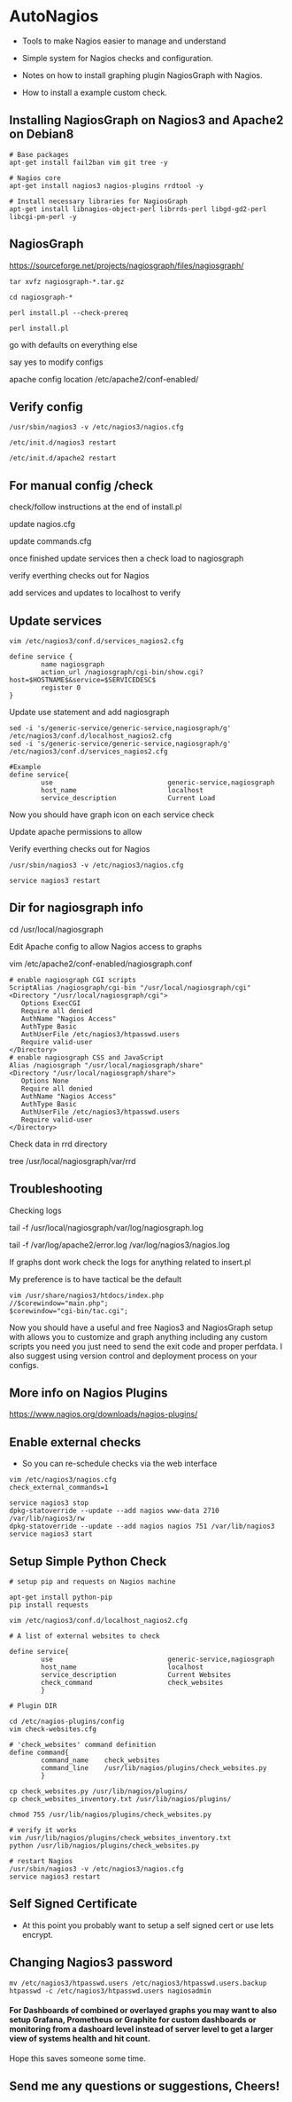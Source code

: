 # AutoNagios

- Tools to make Nagios easier to manage and understand

- Simple system for Nagios checks and configuration.

- Notes on how to install graphing plugin NagiosGraph with Nagios.

- How to install a example custom check.

## Installing NagiosGraph on Nagios3 and Apache2 on Debian8

```
# Base packages
apt-get install fail2ban vim git tree -y

# Nagios core
apt-get install nagios3 nagios-plugins rrdtool -y

# Install necessary libraries for NagiosGraph
apt-get install libnagios-object-perl librrds-perl libgd-gd2-perl libcgi-pm-perl -y

```

## NagiosGraph
https://sourceforge.net/projects/nagiosgraph/files/nagiosgraph/

```
tar xvfz nagiosgraph-*.tar.gz

cd nagiosgraph-*

perl install.pl --check-prereq

perl install.pl
```

go with defaults on everything else

say yes to modify configs

apache config location /etc/apache2/conf-enabled/

## Verify config

```
/usr/sbin/nagios3 -v /etc/nagios3/nagios.cfg

/etc/init.d/nagios3 restart

/etc/init.d/apache2 restart
```

## For manual config /check

check/follow instructions at the end of install.pl

update nagios.cfg

update commands.cfg

once finished update services then a check load to nagiosgraph

verify everthing checks out for Nagios

add services and updates to localhost to verify

## Update services

```
vim /etc/nagios3/conf.d/services_nagios2.cfg

define service {
        name nagiosgraph
        action_url /nagiosgraph/cgi-bin/show.cgi?host=$HOSTNAME$&service=$SERVICEDESC$
        register 0
}
```

Update use statement and add nagiosgraph

```
sed -i 's/generic-service/generic-service,nagiosgraph/g' /etc/nagios3/conf.d/localhost_nagios2.cfg
sed -i 's/generic-service/generic-service,nagiosgraph/g' /etc/nagios3/conf.d/services_nagios2.cfg

#Example
define service{
        use                             generic-service,nagiosgraph
        host_name                       localhost
        service_description             Current Load
```

Now you should have graph icon on each service check

Update apache permissions to allow

Verify everthing checks out for Nagios

```
/usr/sbin/nagios3 -v /etc/nagios3/nagios.cfg

service nagios3 restart
```

## Dir for nagiosgraph info

cd /usr/local/nagiosgraph

Edit Apache config to allow Nagios access to graphs

vim /etc/apache2/conf-enabled/nagiosgraph.conf

```
# enable nagiosgraph CGI scripts
ScriptAlias /nagiosgraph/cgi-bin "/usr/local/nagiosgraph/cgi"
<Directory "/usr/local/nagiosgraph/cgi">
   Options ExecCGI
   Require all denied
   AuthName "Nagios Access"
   AuthType Basic
   AuthUserFile /etc/nagios3/htpasswd.users
   Require valid-user
</Directory>
# enable nagiosgraph CSS and JavaScript
Alias /nagiosgraph "/usr/local/nagiosgraph/share"
<Directory "/usr/local/nagiosgraph/share">
   Options None
   Require all denied
   AuthName "Nagios Access"
   AuthType Basic
   AuthUserFile /etc/nagios3/htpasswd.users
   Require valid-user
</Directory>
```

Check data in rrd directory 

tree /usr/local/nagiosgraph/var/rrd

## Troubleshooting

Checking logs

tail -f /usr/local/nagiosgraph/var/log/nagiosgraph.log

tail -f /var/log/apache2/error.log /var/log/nagios3/nagios.log

If graphs dont work check the logs for anything related to insert.pl

My preference is to have tactical be the default

```
vim /usr/share/nagios3/htdocs/index.php
//$corewindow="main.php";
$corewindow="cgi-bin/tac.cgi";
```

Now you should have a useful and free Nagios3 and NagiosGraph setup with allows you to customize and  graph anything including any custom scripts you need you just need to send the exit code and proper perfdata. I also suggest using version control and deployment process on your configs. 

## More info on Nagios Plugins
https://www.nagios.org/downloads/nagios-plugins/

## Enable external checks 
- So you can re-schedule checks via the web interface
```
vim /etc/nagios3/nagios.cfg
check_external_commands=1

service nagios3 stop
dpkg-statoverride --update --add nagios www-data 2710 /var/lib/nagios3/rw
dpkg-statoverride --update --add nagios nagios 751 /var/lib/nagios3
service nagios3 start
```

## Setup Simple Python Check
```
# setup pip and requests on Nagios machine

apt-get install python-pip
pip install requests

vim /etc/nagios3/conf.d/localhost_nagios2.cfg

# A list of external websites to check

define service{
        use                             generic-service,nagiosgraph
        host_name                       localhost
        service_description             Current Websites
        check_command                   check_websites
        }

# Plugin DIR

cd /etc/nagios-plugins/config
vim check-websites.cfg

# 'check_websites' command definition
define command{
        command_name    check_websites
        command_line    /usr/lib/nagios/plugins/check_websites.py
        }

cp check_websites.py /usr/lib/nagios/plugins/
cp check_websites_inventory.txt /usr/lib/nagios/plugins/

chmod 755 /usr/lib/nagios/plugins/check_websites.py

# verify it works
vim /usr/lib/nagios/plugins/check_websites_inventory.txt
python /usr/lib/nagios/plugins/check_websites.py

# restart Nagios
/usr/sbin/nagios3 -v /etc/nagios3/nagios.cfg
service nagios3 restart
```
## Self Signed Certificate

- At this point you probably want to setup a self signed cert or use lets encrypt.

## Changing Nagios3 password

```
mv /etc/nagios3/htpasswd.users /etc/nagios3/htpasswd.users.backup
htpasswd -c /etc/nagios3/htpasswd.users nagiosadmin
```


#### For Dashboards of combined or overlayed graphs you may want to also setup Grafana, Prometheus or Graphite for custom dashboards or monitoring from a dashoard level instead of server level to get a larger view of systems health and hit count.

Hope this saves someone some time.

## Send me any questions or suggestions, Cheers!
